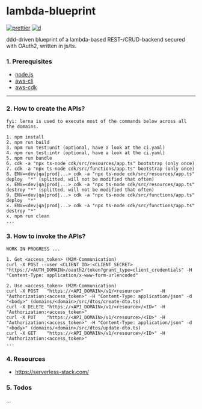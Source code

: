 # lambda-blueprint

[![prettier](https://img.shields.io/badge/code_style-prettier-ff69b4.svg)](https://github.com/prettier/prettier)
[![d](https://api.dependabot.com/badges/status?host=github&repo=Syy0n/lambda-blueprint)](https://dependabot.com)

ddd-driven blueprint of a lambda-based REST-/CRUD-backend secured with OAuth2, written in js/ts.

### 1. Prerequisites

- [node.js](https://nodejs.org/en/download)
- [aws-cli](https://docs.aws.amazon.com/cli/index.html)
- [aws-cdk](https://docs.aws.amazon.com/cdk/index.html)

---

### 2. How to create the APIs?

```
fyi: lerna is used to execute most of the commands below across all the domains.

1. npm install
2. npm run build
3. npm run test:unit (optional, have a look at the ci.yaml)
4. npm run test:intr (optional, have a look at the ci.yaml)
5. npm run bundle
6. cdk -a "npx ts-node cdk/src/resources/app.ts" bootstrap (only once)
7. cdk -a "npx ts-node cdk/src/functions/app.ts" bootstrap (only once)
8. ENV=<dev|qa|prod|...> cdk -a "npx ts-node cdk/src/resources/app.ts" deploy  "*" (splitted, will not be modified that often)
x. ENV=<dev|qa|prod|...> cdk -a "npx ts-node cdk/src/resources/app.ts" destroy "*" (splitted, will not be modified that often)
9. ENV=<dev|qa|prod|...> cdk -a "npx ts-node cdk/src/functions/app.ts" deploy  "*"
x. ENV=<dev|qa|prod|...> cdk -a "npx ts-node cdk/src/functions/app.ts" destroy "*"
x. npm run clean
...
```

### 3. How to invoke the APIs?

```
WORK IN PROGRESS ...

1. Get <access_token> (M2M-Communication)
curl -X POST --user <CLIENT_ID>:<CLIENT_SECRET> "https://<AUTH_DOMAIN>/oauth2/token?grant_type=client_credentials" -H "Content-Type: application/x-www-form-urlencoded"

2. Use <access_token> (M2M-Communication)
curl -X POST   "https://<API_DOMAIN>/v1/<resource>"      -H "Authorization:<access_token>" -H "Content-Type: application/json" -d "<body>" (domains/<domain>/src/dtos/create-dto.ts)
curl -X DELETE "https://<API_DOMAIN>/v1/<resource>/<ID>" -H "Authorization:<access_token>"
curl -X PUT    "https://<API_DOMAIN>/v1/<resource>/<ID>" -H "Authorization:<access_token>" -H "Content-Type: application/json" -d "<body>" (domains/<domain>/src/dtos/update-dto.ts)
curl -X GET    "https://<API_DOMAIN>/v1/<resource>/<ID>" -H "Authorization:<access_token>"
...
```

### 4. Resources

- https://serverless-stack.com/

### 5. Todos

...
